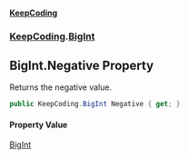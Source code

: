 #### [KeepCoding](index.md 'index')
### [KeepCoding](KeepCoding.md 'KeepCoding').[BigInt](BigInt.md 'KeepCoding.BigInt')
## BigInt.Negative Property
Returns the negative value.  
```csharp
public KeepCoding.BigInt Negative { get; }
```
#### Property Value
[BigInt](BigInt.md 'KeepCoding.BigInt')
